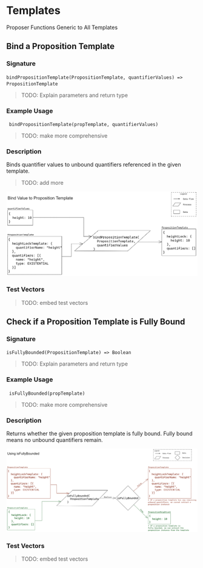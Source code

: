 # Templates

Proposer Functions Generic to All Templates

## Bind a Proposition Template

### Signature

` bindPropositionTemplate(PropositionTemplate, quantifierValues) => PropositionTemplate `

> TODO: Explain parameters and return type

### Example Usage

` bindPropositionTemplate(propTemplate, quantifierValues)`

> TODO: make more comprehensive

### Description

Binds quantifier values to unbound quantifiers referenced in the given template.

> TODO: add more

![diagram](./assets/Template_bindPropositiontemplate.png)

### Test Vectors

> TODO: embed test vectors

## Check if a Proposition Template is Fully Bound

### Signature

` isFullyBounded(PropositionTemplate) => Boolean ` 

> TODO: Explain parameters and return type

### Example Usage

` isFullyBounded(propTemplate)`

> TODO: make more comprehensive

### Description

Returns whether the given proposition template is fully bound. Fully bound means no unbound quantifiers remain. 

![diagram](./assets/Template_isFullyBounded.png)

### Test Vectors

> TODO: embed test vectors